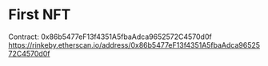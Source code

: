 # First NFT

Contract:  0x86b5477eF13f4351A5fbaAdca9652572C4570d0f
https://rinkeby.etherscan.io/address/0x86b5477eF13f4351A5fbaAdca9652572C4570d0f
